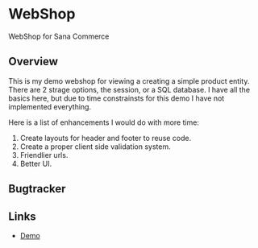 # WebShop
WebShop for Sana Commerce

## Overview
This is my demo webshop for viewing a creating a simple product entity. There are 2 strage options, the session, or a SQL database. I have all the basics here, but due to time constrainsts for this demo I have not implemented everything.

Here is a list of enhancements I would do with more time:

1. Create layouts for header and footer to reuse code.
2. Create a proper client side validation system.
3. Friendlier urls.
4. Better UI.

## Bugtracker ##

## Links ##

 * [Demo](http://sanawebshop-test.us-east-1.elasticbeanstalk.com/)
